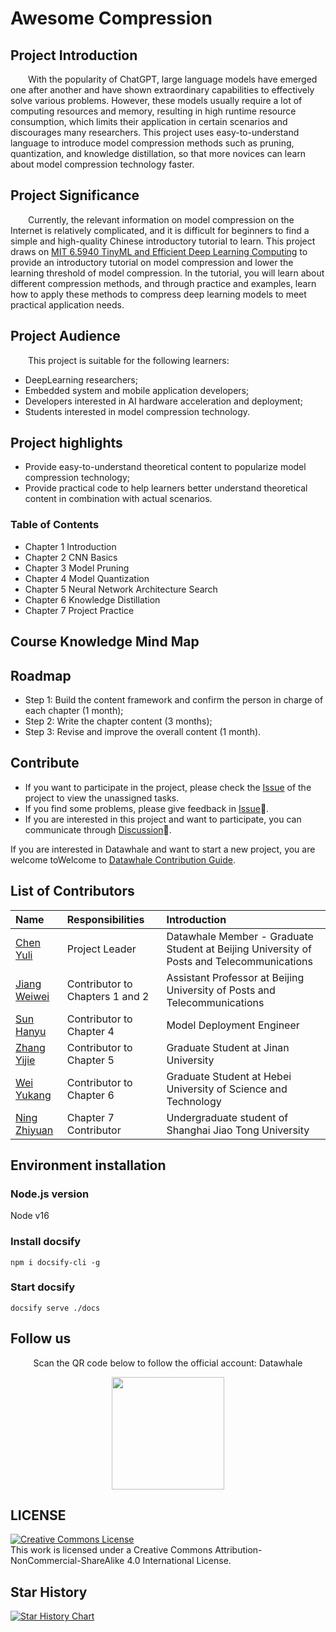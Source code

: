 # Awesome Compression

## Project Introduction

&emsp;&emsp;With the popularity of ChatGPT, large language models have emerged one after another and have shown extraordinary capabilities to effectively solve various problems. However, these models usually require a lot of computing resources and memory, resulting in high runtime resource consumption, which limits their application in certain scenarios and discourages many researchers. This project uses easy-to-understand language to introduce model compression methods such as pruning, quantization, and knowledge distillation, so that more novices can learn about model compression technology faster.

## Project Significance

&emsp;&emsp;Currently, the relevant information on model compression on the Internet is relatively complicated, and it is difficult for beginners to find a simple and high-quality Chinese introductory tutorial to learn. This project draws on [MIT 6.5940 TinyML and Efficient Deep Learning Computing](https://hanlab.mit.edu/courses/2023-fall-65940) to provide an introductory tutorial on model compression and lower the learning threshold of model compression. In the tutorial, you will learn about different compression methods, and through practice and examples, learn how to apply these methods to compress deep learning models to meet practical application needs.

## Project Audience

&emsp;&emsp;This project is suitable for the following learners:

- DeepLearning researchers;
- Embedded system and mobile application developers;
- Developers interested in AI hardware acceleration and deployment;
- Students interested in model compression technology.

## Project highlights

- Provide easy-to-understand theoretical content to popularize model compression technology;
- Provide practical code to help learners better understand theoretical content in combination with actual scenarios.

### Table of Contents

- Chapter 1 Introduction
- Chapter 2 CNN Basics
- Chapter 3 Model Pruning
- Chapter 4 Model Quantization
- Chapter 5 Neural Network Architecture Search
- Chapter 6 Knowledge Distillation
- Chapter 7 Project Practice

## Course Knowledge Mind Map

## Roadmap

- Step 1: Build the content framework and confirm the person in charge of each chapter (1 month);
- Step 2: Write the chapter content (3 months);
- Step 3: Revise and improve the overall content (1 month).

## Contribute

- If you want to participate in the project, please check the [Issue]() of the project to view the unassigned tasks.
- If you find some problems, please give feedback in [Issue]()🐛.
- If you are interested in this project and want to participate, you can communicate through [Discussion]()💬.

If you are interested in Datawhale and want to start a new project, you are welcome toWelcome to [Datawhale Contribution Guide](https://github.com/datawhalechina/DOPMC#%E4%B8%BA-datawhale-%E5%81%9A%E5%87%BA%E8%B4%A1%E7%8C%AE).

## List of Contributors

| Name | Responsibilities | Introduction |
| :----| :---- | :---- |
| [Chen Yuli](https://github.com/ironartisan) | Project Leader | Datawhale Member - Graduate Student at Beijing University of Posts and Telecommunications |
| [Jiang Weiwei](https://jwwthu.github.io) | Contributor to Chapters 1 and 2 | Assistant Professor at Beijing University of Posts and Telecommunications |
| [Sun Hanyu](https://github.com/sunhanyu714) | Contributor to Chapter 4 | Model Deployment Engineer |
| [Zhang Yijie](https://github.com/Wings236) | Contributor to Chapter 5 | Graduate Student at Jinan University |
| [Wei Yukang](https://github.com/JinYu1998) | Contributor to Chapter 6 | Graduate Student at Hebei University of Science and Technology |
| [Ning Zhiyuan](https://github.com/telegraph-pole-head)| Chapter 7 Contributor | Undergraduate student of Shanghai Jiao Tong University |

## Environment installation
### Node.js version

Node v16

### Install docsify
```shell
npm i docsify-cli -g
```

### Start docsify
```shell
docsify serve ./docs
```

## Follow us

<div align=center>
<p>Scan the QR code below to follow the official account: Datawhale</p>
<img src="https://raw.githubusercontent.com/datawhalechina/pumpkin-book/master/res/qrcode.jpeg" width = "180" height = "180">
</div>

## LICENSE

<a rel="license" href="http://creativecommons.org/licenses/by-nc-sa/4.0/"><img alt="Creative Commons License" style="border-width:0" src="https://img.shields.io/badge/license-CC%20BY--NC--SA%204.0-lightgrey" /></a><br />This work is licensed under a Creative Commons Attribution-NonCommercial-ShareAlike 4.0 International License.

## Star History

[![Star History Chart](https://api.star-history.com/svg?repos=datawhalechina/awesome-compression&type=Date)](https://star-history.com/#datawhalechina/awesome-compression)